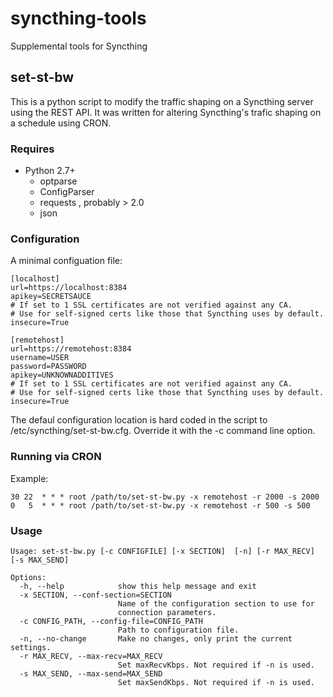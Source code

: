 # syncthing-tools
Supplemental tools for Syncthing

## set-st-bw
This is a python script to modify the traffic shaping on a Syncthing server 
using the REST API.  It was written for altering Syncthing's trafic shaping on a
schedule using CRON.

### Requires
* Python 2.7+
  * optparse
  * ConfigParser
  * requests , probably > 2.0
  * json


### Configuration
A minimal configuation file:
```
[localhost]
url=https://localhost:8384
apikey=SECRETSAUCE
# If set to 1 SSL certificates are not verified against any CA. 
# Use for self-signed certs like those that Syncthing uses by default.
insecure=True

[remotehost]
url=https://remotehost:8384
username=USER
password=PASSWORD
apikey=UNKNOWNADDITIVES
# If set to 1 SSL certificates are not verified against any CA. 
# Use for self-signed certs like those that Syncthing uses by default.
insecure=True
```
The defaul configuration location is hard coded in the script to 
/etc/syncthing/set-st-bw.cfg. Override it with the -c command line option.

### Running via CRON

Example:
```
30 22  * * * root /path/to/set-st-bw.py -x remotehost -r 2000 -s 2000 
0   5  * * * root /path/to/set-st-bw.py -x remotehost -r 500 -s 500
```


### Usage
```
Usage: set-st-bw.py [-c CONFIGFILE] [-x SECTION]  [-n] [-r MAX_RECV] [-s MAX_SEND]

Options:
  -h, --help            show this help message and exit
  -x SECTION, --conf-section=SECTION
                        Name of the configuration section to use for
                        connection parameters.
  -c CONFIG_PATH, --config-file=CONFIG_PATH
                        Path to configuration file.
  -n, --no-change       Make no changes, only print the current settings.
  -r MAX_RECV, --max-recv=MAX_RECV
                        Set maxRecvKbps. Not required if -n is used.
  -s MAX_SEND, --max-send=MAX_SEND
                        Set maxSendKbps. Not required if -n is used.

```
